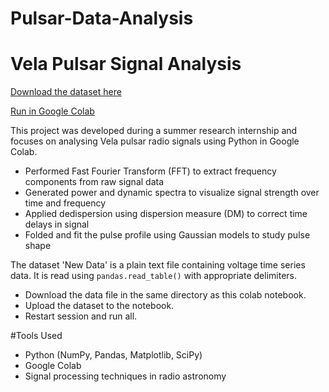 # Pulsar-Data-Analysis
# Vela Pulsar Signal Analysis

[Download the dataset here](https://drive.google.com/file/d/1wCwNoUrMRyLjL6-RouWE7sEKYJYAJe2L/view?usp=sharing)

[Run in Google Colab](https://colab.research.google.com/github/Arpita2119/Pulsar-Data-Analysis/blob/main/Pulsar_Signal_Analysis.ipynb)


This project was developed during a summer research internship and focuses on analysing Vela pulsar radio signals using Python in Google Colab.
- Performed Fast Fourier Transform (FFT) to extract frequency components from raw signal data
- Generated power and dynamic spectra to visualize signal strength over time and frequency
- Applied dedispersion using dispersion measure (DM) to correct time delays in signal
- Folded and fit the pulse profile using Gaussian models to study pulse shape

The dataset 'New Data' is a plain text file containing voltage time series data. It is read using `pandas.read_table()` with appropriate delimiters.
- Download the data file in the same directory as this colab notebook.
- Upload the dataset to the notebook.
- Restart session and run all.

#Tools Used
- Python (NumPy, Pandas, Matplotlib, SciPy)
- Google Colab
- Signal processing techniques in radio astronomy
